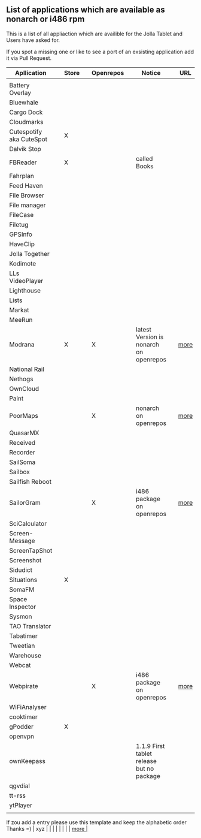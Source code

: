 
## List of applications which are available as nonarch or i486 rpm

This is a list of all appliaction which are availible for the Jolla Tablet and Users have asked for.

If you spot a missing one or like to see a port of an exsisting application add it via Pull Request. 


| Apllication     |   | Store |   | Openrepos |   | Notice                    |   | URL                  |
|-----------------|---|-------|---|-----------|---|---------------------------|---|----------------------|
|                 |   |       |   |           |   |                           |   |                      |
| Battery Overlay |   |       |   |           |   |                           |   |                      |
| Bluewhale       |   |       |   |           |   |                           |   |                      |
| Cargo Dock      |   |       |   |           |   |                           |   |                      |
| Cloudmarks      |   |       |   |           |   |                           |   |                      |
| Cutespotify  aka CuteSpot    |   | X     |   |           |   |                           |   |                      |
| Dalvik Stop     |   |       |   |           |   |                           |   |                      |
| FBReader        |   | X     |   |           |   | called Books              |   |                      |
| Fahrplan        |   |       |   |           |   |                           |   |                      |
| Feed Haven      |   |       |   |           |   |                           |   |                      |
| File Browser    |   |       |   |           |   |                           |   |                      |
| File manager    |   |       |   |           |   |                           |   |                      |
| FileCase        |   |       |   |           |   |                           |   |                      |
| Filetug         |   |       |   |           |   |                           |   |                      |
| GPSInfo         |   |       |   |           |   |                           |   |                      |
| HaveClip        |   |       |   |           |   |                           |   |                      |
| Jolla Together  |   |       |   |           |   |                           |   |                      |
| Kodimote        |   |       |   |           |   |                           |   |                      |
| LLs VideoPlayer |   |       |   |           |   |                           |   |                      |
| Lighthouse  	  |   |       |   |           |   |                           |   |                      |
| Lists           |   |       |   |           |   |                           |   |                      |
| Markat          |   |       |   |           |   |                           |   |                      |
| MeeRun          |   |       |   |           |   |                           |   |                      |
| Modrana         |   | X     |   | X         |   | latest Version is nonarch on openrepos |   | [ more ](https://openrepos.net/content/martink/modrana-0)                     |
| National Rail   |   |       |   |           |   |                           |   |                      |
| Nethogs         |   |       |   |           |   |                           |   |                      |
| OwnCloud        |   |       |   |           |   |                           |   |                      |
| Paint           |   |       |   |           |   |                           |   |                      |
| PoorMaps        |   |       |   | X         |   | nonarch on openrepos      |   | [ more ](https://openrepos.net/content/otsaloma/poor-maps)                     |
| QuasarMX        |   |       |   |           |   |                           |   |                      |
| Received        |   |       |   |           |   |                           |   |                      |
| Recorder        |   |       |   |           |   |                           |   |                      |
| SailSoma        |   |       |   |           |   |                           |   |                      |
| Sailbox         |   |       |   |           |   |                           |   |                      |
| Sailfish Reboot         |   |       |   |           |   |                           |   |                      |
| SailorGram      |   |       |   | X         |   | i486 package on openrepos |   | [ more ](https://openrepos.net/content/dax/sailorgram)                      |
| SciCalculator   |   |       |   |           |   |                           |   |                      |
| Screen-Message  |   |       |   |           |   |                           |   |                      |
| ScreenTapShot   |   |       |   |           |   |                           |   |                      |
| Screenshot      |   |       |   |           |   |                           |   |                      |
| Sidudict        |   |       |   |           |   |                           |   |                      |
| Situations      |   | X     |   |           |   |                           |   |                      |
| SomaFM          |   |       |   |           |   |                           |   |                      |
| Space Inspector |   |       |   |           |   |                           |   |                      |
| Sysmon          |   |       |   |           |   |                           |   |                      |
| TAO Translator  |   |       |   |           |   |                           |   |                      |
| Tabatimer       |   |       |   |           |   |                           |   |                      |
| Tweetian        |   |       |   |           |   |                           |   |                      |
| Warehouse       |   |       |   |           |   |                           |   |                      |
| Webcat		  |   |       |   |           |   |                           |   |                      |
| Webpirate       |   |       |   | X         |   | i486 package on openrepos |   | [ more ](https://openrepos.net/content/dax/webpirate)                      |
| WiFiAnalyser	  |   |       |   |           |   |                           |   |                      |
| cooktimer		  |   |       |   |           |   |                           |   |                      |
| gPodder         |   | X     |   |           |   |                           |   |                      |
| openvpn         |   |       |   |           |   |                           |   |                      |
| ownKeepass	  |   |       |   |           |   | 1.1.9 First tablet release but no package |   |                      |
| qgvdial         |   |       |   |           |   |                           |   |                      |
| tt-rss		  |   |       |   |           |   |                           |   |                      |
| ytPlayer        |   |       |   |           |   |                           |   |                      |
|                 |   |       |   |           |   |                           |   |                      |

If zou add a entry please use this template and keep the alphabetic order Thanks =)
| xyz             |   |       |   |           |   |                           |   | [ more ](http://example.com)                     |